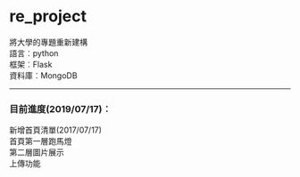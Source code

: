 # re_project
將大學的專題重新建構  
語言︰python  
框架︰Flask  
資料庫︰MongoDB  
- - -
### 目前進度(2019/07/17)︰  
新增首頁清單(2017/07/17)  
首頁第一層跑馬燈  
第二層圖片展示  
上傳功能
